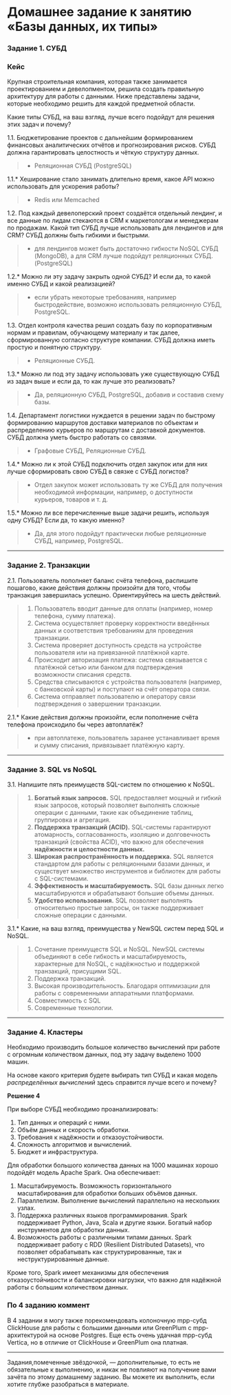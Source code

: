 # Домашнее задание к занятию «Базы данных, их типы»

### Задание 1. СУБД

### Кейс
Крупная строительная компания, которая также занимается проектированием и девелопментом, решила создать 
правильную архитектуру для работы с данными. Ниже представлены задачи, которые необходимо решить для
каждой предметной области. 

Какие типы СУБД, на ваш взгляд, лучше всего подойдут для решения этих задач и почему? 
 
1.1. Бюджетирование проектов с дальнейшим формированием финансовых аналитических отчётов и прогнозирования рисков.
СУБД должна гарантировать целостность и чёткую структуру данных.

> - Реляционная СУБД (PostgreSQL)  

1.1.* Хеширование стало занимать длительно время, какое API можно использовать для ускорения работы? 

> - Redis или Memcached

1.2. Под каждый девелоперский проект создаётся отдельный лендинг, и все данные по лидам стекаются в CRM к 
маркетологам и менеджерам по продажам. Какой тип СУБД лучше использовать для лендингов и для CRM? 
СУБД должны быть гибкими и быстрыми.

> - для лендингов может быть достаточно гибкости NoSQL СУБД (MongoDB), а для CRM лучше подойдут реляционных СУБД. (PostgreSQL)

1.2.* Можно ли эту задачу закрыть одной СУБД? И если да, то какой именно СУБД и какой реализацией?

> - если убрать некоторые требованияя, например быстродействие, возможно использовать реляционную СУБД, PostgreSQL.

1.3. Отдел контроля качества решил создать базу по корпоративным нормам и правилам, обучающему материалу 
и так далее, сформированную согласно структуре компании. СУБД должна иметь простую и понятную структуру.

> - Реляционные СУБД.

1.3.* Можно ли под эту задачу использовать уже существующую СУБД из задач выше и если да, то как лучше это 
реализовать?

> - Да, реляционную СУБД, PostgreSQL, добавив и составив схему базы.

1.4. Департамент логистики нуждается в решении задач по быстрому формированию маршрутов доставки материалов 
по объектам и распределению курьеров по маршрутам с доставкой документов. СУБД должна уметь быстро работать
со связями.

> - Графовые СУБД, Реляционные СУБД.

1.4.* Можно ли к этой СУБД подключить отдел закупок или для них лучше сформировать свою СУБД в связке с СУБД 
логистов?

> - Отдел закупок может использовать ту же СУБД для получения необходимой информации, например, о доступности курьеров, товаров и т. д.  

1.5.* Можно ли все перечисленные выше задачи решить, используя одну СУБД? Если да, то какую именно?

> - Да, для этого подойдут практически любые реляционные СУБД, например, PostgreSQL.

---

### Задание 2. Транзакции

2.1. Пользователь пополняет баланс счёта телефона, распишите пошагово, какие действия должны произойти для того, чтобы транзакция завершилась успешно. Ориентируйтесь на шесть действий.

> 1. Пользователь вводит данные для оплаты (например, номер телефона, сумму платежа).
> 2. Система осуществляет проверку корректности введённых данных и соответствия требованиям для проведения транзакции.
> 3. Система проверяет доступность средств на устройстве пользователя или на привязанной платёжной карте.
> 4. Происходит авторизация платежа: система связывается с платёжной сетью или банком для подтверждения возможности списания средств.
> 5. Средства списываются с устройства пользователя (например, с банковской карты) и поступают на счёт оператора связи.
> 6. Система отправляет пользователю и оператору связи подтверждения о завершении транзакции.

2.1.* Какие действия должны произойти, если пополнение счёта телефона происходило бы через автоплатёж?

> - при автоплатеже, пользователь заранее устанавливает время и сумму списания, привязывает платёжную карту.

---

### Задание 3. SQL vs NoSQL

3.1. Напишите пять преимуществ SQL-систем по отношению к NoSQL. 

> 1. **Богатый язык запросов.** SQL предоставляет мощный и гибкий язык запросов, который позволяет выполнять сложные операции с данными, такие как объединение таблиц, группировка и агрегация.
> 2. **Поддержка транзакций (ACID).** SQL-системы гарантируют атомарность, согласованность, изоляцию и долговечность транзакций (свойства ACID), что важно для обеспечения **надёжности и целостности данных.**
> 3. **Широкая распространённость и поддержка.** SQL является стандартом для работы с реляционными базами данных, и существует множество инструментов и библиотек для работы с SQL-системами.
> 4. **Эффективность и масштабируемость.** SQL базы данных легко масштабируются и обрабатывают большие объемы данных.
> 5. **Удобство использования.** SQL позволяет выполнять относительно простые запросы, он также поддерживает сложные операции с данными.

3.1.* Какие, на ваш взгляд, преимущества у NewSQL систем перед SQL и NoSQL.

> 1. Сочетание преимуществ SQL и NoSQL. NewSQL системы объединяют в себе гибкость и масштабируемость, характерные для NoSQL, с надёжностью и поддержкой транзакций, присущими SQL.
> 2. Поддержка транзакций.
> 3. Высокая производительность. Благодаря оптимизации для работы с современными аппаратными платформами.
> 4. Совместимость с SQL
> 5. Современные технологии.

---

### Задание 4. Кластеры

Необходимо производить большое количество вычислений при работе с огромным количеством данных, под эту задачу 
выделено 1000 машин. 

На основе какого критерия будете выбирать тип СУБД и какая модель *распределённых вычислений* 
здесь справится лучше всего и почему?

**Решение 4**

При выборе СУБД необходимо проанализировать:  

1. Тип данных и операций с ними.  
2. Объём данных и скорость обработки.  
3. Требования к надёжности и отказоустойчивости.  
4. Сложность алгоритмов и вычислений.  
5. Бюджет и инфраструктура.  

Для обработки большого количества данных на 1000 машинах хорошо подойдёт модель Apache Spark. Она обеспечивает:
1. Масштабируемость. Возможность горизонтального масштабирования для обработки больших объёмов данных.  
2. Параллелизм. Выполнение вычислений параллельно на нескольких узлах.  
3. Поддержка различных языков программирования. Spark поддерживает Python, Java, Scala и другие языки. Богатый набор инструментов для обработки данных.  
4. Возможность работы с различными типами данных. Spark поддерживает работу с RDD (Resilient Distributed Datasets), что позволяет обрабатывать как структурированные, так и неструктурированные данные.

Кроме того, Spark имеет механизмы для обеспечения отказоустойчивости и балансировки нагрузки, что важно для надёжной работы с большим количеством данных.

### По 4 заданию коммент

В 4 задании я могу также порекомендовать колоночную mpp-субд ClickHouse для работы с большими данными или GreenPlum c mpp-архитектурой на основе Postgres. Еще есть очень удачная mpp-субд Vertica, но в отличие от ClickHouse и GreenPlum она платная.

---

Задания,помеченные звёздочкой, — дополнительные, то есть не обязательные к выполнению, и никак не повлияют на получение вами зачёта по этому домашнему заданию. Вы можете их выполнить, если хотите глубже разобраться в материале.

